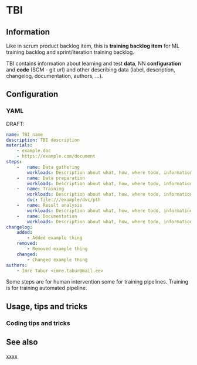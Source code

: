 # TBI

## Information

Like in scrum product backlog item, this is **training backlog item** for ML training backlog and sprint/iteration
training backlog.

TBI contains information about learning and test **data**, NN **configuration** and **code** (SCM - git url) and other
describing data (label, description, changelog, documentation, authors, ...).

## Configuration

### YAML

DRAFT:

```yaml
name: TBI name
description: TBI description
materials:
    - example.doc
    - https://example.com/document
steps:
    -   name: Data gathering
        workloads: Description about what, how, where todo, information for implementation
    -   name: Data preparation
        workloads: Description about what, how, where todo, information for implementation
    -   name: Training
        workloads: Description about what, how, where todo, information for implementation
        dvc: file:///example/dvc/pth
    -   name: Result analysis
        workloads: Description about what, how, where todo, information for implementation
    -   name: Documentation
        workloads: Description about what, how, where todo, information for implementation
changelog:
    added:
        - Added example thing
    removed:
        - Removed example thing
    changed:
        - Changed example thing
authors:
    - Imre Tabur <imre.tabur@mail.ee>
```

Some steps are for human intervention some for training pipelines. Training is for training automated pipeline.

## Usage, tips and tricks

### Coding tips and tricks

## See also

[xxxx](yyyyy)
